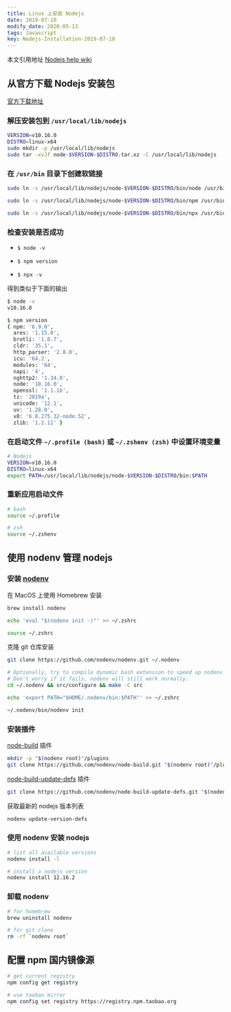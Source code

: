```yaml
---
title: Linux 上安装 Nodejs
date: 2019-07-10
modify_date: 2020-05-13
tags: Javascript
key: Nodejs-Installation-2019-07-10
---
```


本文引用地址 [Nodejs help wiki](https://github.com/nodejs/help/wiki/Installation)

## 从官方下载 Nodejs 安装包

[官方下载地址](https://nodejs.org/zh-cn/download/)

<!--more-->

### 解压安装包到 `/usr/local/lib/nodejs`

```zsh
VERSION=v10.16.0
DISTRO=linux-x64
sudo mkdir -p /usr/local/lib/nodejs
sudo tar -xvJf node-$VERSION-$DISTRO.tar.xz -C /usr/local/lib/nodejs
```

### 在 `/usr/bin` 目录下创建软链接

```zsh
sudo ln -s /usr/local/lib/nodejs/node-$VERSION-$DISTRO/bin/node /usr/bin/node

sudo ln -s /usr/local/lib/nodejs/node-$VERSION-$DISTRO/bin/npm /usr/bin/npm

sudo ln -s /usr/local/lib/nodejs/node-$VERSION-$DISTRO/bin/npx /usr/bin/npx
```

### 检查安装是否成功

- `$ node -v`

- `$ npm version`
  
- `$ npx -v`

得到类似于下面的输出

```zsh
$ node -v
v10.16.0

$ npm version
{ npm: '6.9.0',
  ares: '1.15.0',
  brotli: '1.0.7',
  cldr: '35.1',
  http_parser: '2.8.0',
  icu: '64.2',
  modules: '64',
  napi: '4',
  nghttp2: '1.34.0',
  node: '10.16.0',
  openssl: '1.1.1b',
  tz: '2019a',
  unicode: '12.1',
  uv: '1.28.0',
  v8: '6.8.275.32-node.52',
  zlib: '1.2.11' }
```

### 在启动文件 `~/.profile (bash)` 或 `~/.zshenv (zsh)` 中设置环境变量

```zsh
# Nodejs
VERSION=v10.16.0
DISTRO=linux-x64
export PATH=/usr/local/lib/nodejs/node-$VERSION-$DISTRO/bin:$PATH
```

### 重新应用启动文件

```zsh
# bash
source ~/.profile

# zsh
source ~/.zshenv
```

## 使用 nodenv 管理 nodejs

### 安装 [nodenv](https://github.com/nodenv/nodenv)

在 MacOS 上使用 Homebrew 安装

```zsh
brew install nodenv

echo 'eval "$(nodenv init -)"' >> ~/.zshrc

source ~/.zshrc
```

克隆 git 仓库安装

```zsh
git clone https://github.com/nodenv/nodenv.git ~/.nodenv

# Optionally, try to compile dynamic bash extension to speed up nodenv.
# Don't worry if it fails, nodenv will still work normally.
cd ~/.nodenv && src/configure && make -C src

echo 'export PATH="$HOME/.nodenv/bin:$PATH"' >> ~/.zshrc

~/.nodenv/bin/nodenv init
```

### 安装插件

[node-build](https://github.com/nodenv/node-build) 插件
```zsh
mkdir -p "$(nodenv root)"/plugins
git clone https://github.com/nodenv/node-build.git "$(nodenv root)"/plugins/node-build
```

[node-build-update-defs](https://github.com/nodenv/node-build-update-defs) 插件

```zsh
git clone https://github.com/nodenv/node-build-update-defs.git "$(nodenv root)"/plugins/node-build-update-defs
```

获取最新的 nodejs 版本列表

```zsh
nodenv update-version-defs
```

### 使用 nodenv 安装 nodejs

```zsh
# list all available versions
nodenv install -l

# install a nodejs version
nodenv install 12.16.2
```

### 卸载 nodenv

```zsh
# for homebrew
brew uninstall nodenv

# for git clone
rm -rf `nodenv root`
```

## 配置 npm 国内镜像源

```zsh
# get current registry
npm config get registry

# use taobao mirror
npm config set registry https://registry.npm.taobao.org
```
